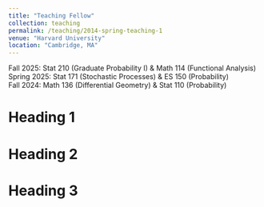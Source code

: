 ```yaml
---
title: "Teaching Fellow"
collection: teaching
permalink: /teaching/2014-spring-teaching-1
venue: "Harvard University"
location: "Cambridge, MA"
---
```


Fall 2025: Stat 210 (Graduate Probability I) & Math 114 (Functional Analysis)<br>
Spring 2025: Stat 171 (Stochastic Processes) & ES 150 (Probability)<br>
Fall 2024: Math 136 (Differential Geometry) & Stat 110 (Probability)

Heading 1
======

Heading 2
======

Heading 3
======
